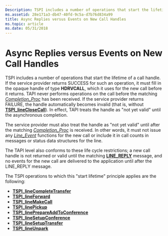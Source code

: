 ```yaml
---
Description: TSPI includes a number of operations that start the lifetime of a call handle.
ms.assetid: 28e171a3-db47-40fd-9c5a-d7b76d834a99
title: Async Replies versus Events on New Call Handles
ms.topic: article
ms.date: 05/31/2018
---
```


# Async Replies versus Events on New Call Handles

TSPI includes a number of operations that start the lifetime of a call handle. If the service provider returns SUCCESS for such an operation, it must fill in the opaque handle of type **HDRVCALL**, which it uses for the new call before it returns. TAPI never performs operations on the call before the matching [*Completion\_Proc*](/windows/win32/api/tspi/nc-tspi-async_completion) has been received. If the service provider returns FAILURE, the handle automatically becomes invalid (that is, without [**TSPI\_lineCloseCall**](/windows/win32/api/tspi/nf-tspi-tspi_lineclosecall)). In effect, TAPI treats the handle as "not yet valid" until the asynchronous completion.

The service provider must also treat the handle as "not yet valid" until after the matching [*Completion\_Proc*](/windows/win32/api/tspi/nc-tspi-async_completion) is received. In other words, it must not issue any [*Line\_Event*](/windows/win32/api/tspi/nc-tspi-lineevent) functions for the new call or include it in call counts in messages or status data structures for the line.

The TAPI level also conforms to these life cycle restrictions; a new call handle is not returned or valid until the matching [**LINE\_REPLY**](./line-reply.md) message, and no events for the new call are delivered to the application until after the LINE\_REPLY message.

The TSPI operations to which this "start lifetime" principle applies are the following:

-   [**TSPI\_lineCompleteTransfer**](/windows/win32/api/tspi/nf-tspi-tspi_linecompletetransfer)
-   [**TSPI\_lineForward**](/windows/win32/api/tspi/nf-tspi-tspi_lineforward)
-   [**TSPI\_lineMakeCall**](/windows/win32/api/tspi/nf-tspi-tspi_linemakecall)
-   [**TSPI\_linePickup**](/windows/win32/api/tspi/nf-tspi-tspi_linepickup)
-   [**TSPI\_linePrepareAddToConference**](/windows/win32/api/tspi/nf-tspi-tspi_lineprepareaddtoconference)
-   [**TSPI\_lineSetupConference**](/windows/win32/api/tspi/nf-tspi-tspi_linesetupconference)
-   [**TSPI\_lineSetupTransfer**](/windows/win32/api/tspi/nf-tspi-tspi_linesetuptransfer)
-   [**TSPI\_lineUnpark**](/windows/win32/api/tspi/nf-tspi-tspi_lineunpark)

 

 
